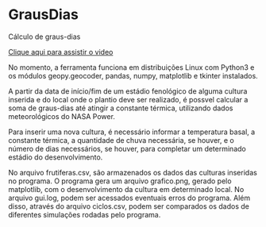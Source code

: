 # GrausDias
Cálculo de graus-dias

[Clique aqui para assistir o video](https://www.youtube.com/watch?v=3jiStOZZZII)

No momento, a ferramenta funciona em distribuições Linux com Python3 e os módulos geopy.geocoder, pandas, numpy, matplotlib e tkinter instalados.

A partir da data de início/fim de um estádio fenológico de alguma cultura inserida e do local onde o plantio deve ser realizado, é possvel calcular a soma de graus-dias até atingir a constante térmica, utilizando dados meteorológicos do NASA Power.

Para inserir uma nova cultura, é necessário informar a temperatura basal, a constante térmica, a quantidade de chuva necessária, se houver, e o número de dias necessários, se houver, para completar um determinado estádio do desenvolvimento.

No arquivo frutiferas.csv, são armazenados os dados das culturas inseridas no programa.
O programa gera um arquivo grafico.png, gerado pelo matplotlib, com o desenvolvimento da cultura em determinado local.
No arquivo gui.log, podem ser acessados eventuais erros do programa.
Além disso, através do arquivo ciclos.csv, podem ser comparados os dados de diferentes simulações rodadas pelo programa.
